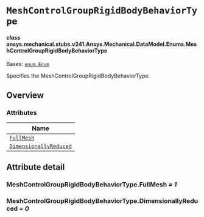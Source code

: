 <!-- vale off -->

<a id="meshcontrolgrouprigidbodybehaviortype"></a>

# `MeshControlGroupRigidBodyBehaviorType`

<a id="ansys.mechanical.stubs.v241.Ansys.Mechanical.DataModel.Enums.MeshControlGroupRigidBodyBehaviorType"></a>

#### *class* ansys.mechanical.stubs.v241.Ansys.Mechanical.DataModel.Enums.MeshControlGroupRigidBodyBehaviorType

Bases: [`enum.Enum`](https://docs.python.org/3/library/enum.html#enum.Enum)

Specifies the MeshControlGroupRigidBodyBehaviorType.

<!-- !! processed by numpydoc !! -->

<a id="overview"></a>

## Overview

### Attributes

| Name |
| --------------------------------------------------------------------------------------- |
| [`FullMesh`](#MeshControlGroupRigidBodyBehaviorType.FullMesh) |
| [`DimensionallyReduced`](#MeshControlGroupRigidBodyBehaviorType.DimensionallyReduced) |

<a id="attribute-detail"></a>

## Attribute detail

<a id="MeshControlGroupRigidBodyBehaviorType.FullMesh"></a>

### MeshControlGroupRigidBodyBehaviorType.FullMesh *= 1*

<a id="MeshControlGroupRigidBodyBehaviorType.DimensionallyReduced"></a>

### MeshControlGroupRigidBodyBehaviorType.DimensionallyReduced *= 0*

<!-- vale on -->
